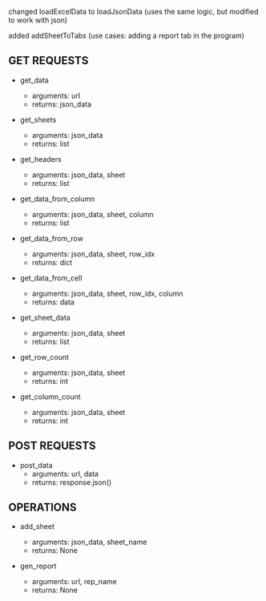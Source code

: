 changed loadExcelData to loadJsonData (uses the same logic, but modified to work with json)

added addSheetToTabs (use cases: adding a report tab in the program)


## GET REQUESTS

- get_data
  - arguments: url
  - returns: json_data

- get_sheets
    - arguments: json_data
    - returns: list

- get_headers
    - arguments: json_data, sheet
    - returns: list

- get_data_from_column
    - arguments: json_data, sheet, column
    - returns: list

- get_data_from_row
    - arguments: json_data, sheet, row_idx
    - returns: dict

- get_data_from_cell
    - arguments: json_data, sheet, row_idx, column
    - returns: data

- get_sheet_data
    - arguments: json_data, sheet
    - returns: list

- get_row_count
    - arguments: json_data, sheet
    - returns: int

- get_column_count
    - arguments: json_data, sheet
    - returns: int

## POST REQUESTS

- post_data
    - arguments: url, data
    - returns: response.json()

## OPERATIONS

- add_sheet
    - arguments: json_data, sheet_name
    - returns: None

- gen_report
    - arguments: url, rep_name
    - returns: None